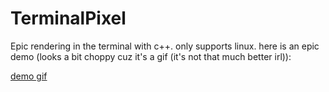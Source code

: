 # TerminalPixel

Epic rendering in the terminal with c++. only supports linux. here is an epic demo (looks a bit choppy cuz it's a gif (it's not that much better irl)):

[demo gif](demo.gif)
